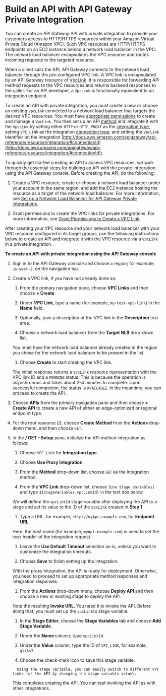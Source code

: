 # Build an API with API Gateway Private Integration<a name="getting-started-with-private-integration"></a>

 You can create an API Gateway API with private integration to provide your customers access to HTTP/HTTPS resources within your Amazon Virtual Private Cloud \(Amazon VPC\)\. Such VPC resources are HTTP/HTTPS endpoints on an EC2 instance behind a network load balancer in the VPC\. The network load balancer encapsulates the VPC resource and routes incoming requests to the targeted resource\. 

When a client calls the API, API Gateway connects to the network load balancer through the pre\-configured VPC link\. A VPC link is encapsulated by an API Gateway resource of [VpcLink](http://docs.aws.amazon.com/apigateway/api-reference/resource/vpc-link/)\. It is responsible for forwarding API method requests to the VPC resources and returns backend responses to the caller\. For an API developer, a `VpcLink` is functionally equivalent to an integration endpoint\. 

 To create an API with private integration, you must create a new or choose an existing `VpcLink` connected to a network load balancer that targets the desired VPC resources\. You must have [appropriate permissions](grant-permissions-to-create-vpclink.md) to create and manage a `VpcLink`\. You then set up an API [method](http://docs.aws.amazon.com/apigateway/api-reference/resource/method/) and integrate it with the `VpcLink` by setting either `HTTP` or `HTTP_PROXY` as the [integration type](http://docs.aws.amazon.com/apigateway/api-reference/resource/integration/#type), setting `VPC_LINK` as the integration [connection type](http://docs.aws.amazon.com/apigateway/api-reference/resource/integration/#connectionType), and setting the `VpcLink` identifier on the integration [http://docs.aws.amazon.com/apigateway/api-reference/resource/integration/#connectionId](http://docs.aws.amazon.com/apigateway/api-reference/resource/integration/#connectionId)\. 

To quickly get started creating an API to access VPC resources, we walk through the essential steps for building an API with the private integration, using the API Gateway console\. Before creating the API, do the following: 

1.  Create a VPC resource, create or choose a network load balancer under your account in the same region, and add the EC2 instance hosting the resource as a target of the network load balancer\. For more information, see [Set up a Network Load Balancer for API Gateway Private Integrations](set-up-nlb-for-vpclink-using-console.md)\.

1.  Grant permissions to create the VPC links for private integrations\. For more information, see [Grant Permissions to Create a VPC Link](grant-permissions-to-create-vpclink.md)\.

After creating your VPC resource and your network load balancer with your VPC resource configured in its target groups, use the following instructions below to create an API and integrate it with the VPC resource via a `VpcLink` in a private integration\. 

**To create an API with private integration using the API Gateway console**

1.  Sign in to the API Gateway console and choose a region; for example, `us-west-2`, on the navigation bar\. 

1. Create a VPC link, if you have not already done so:

   1.  From the primary navigation pane, choose **VPC Links** and then choose **\+ Create**\. 

   1.  Under **VPC Link**, type a name \(for example, `my-test-vpc-link`\) in the **Name** field\.

   1.  Optionally, give a description of the VPC link in the **Description** text area\.

   1.  Choose a network load balancer from the **Target NLB** drop\-down list\.

      You must have the network load balancer already created in the region you chose for the network load balancer to be present in the list\.

   1.  Choose **Create** to start creating the VPC link\.

    The initial response returns a `VpcLink` resource representation with the VPC link ID and a `PENDING` status\. This is because the operation is asynchronous and takes about 2\-4 minutes to complete\. Upon successful completion, the status is `AVAILABLE`\. In the meantime, you can proceed to create the API\. 

1.  Choose **APIs** from the primary navigation pane and then choose **\+ Create API** to create a new API of either an edge\-optimized or regional endpoint type\. 

1.  For the root resource \(/\), choose **Create Method** from the **Actions** drop\-down menu, and then choose `GET`\.

1. In the **/ GET \- Setup** pane, initialize the API method integration as follows: 

   1. Choose `VPC Link` for **Integration type**\.

   1.  Choose **Use Proxy Integration**\. 

   1.  From the **Method** drop\-down list, choose `GET` as the integration method\.

   1.  From the **VPC Link** drop\-down list, choose `[Use Stage Variables]` and type `${stageVariables.vpcLinkId}` in the text box below\.

      We will define the `vpcLinkId` stage variable after deploying the API to a stage and set its value to the ID of the `VpcLink` created in **Step 1**\.

   1.  Type a URL, for example, `http://myApi.example.com`, for **Endpoint URL**\. 

      Here, the host name \(for example, `myApi.example.com`\) is used to set the `Host` header of the integration request\. 

   1.  Leave the **Use Default Timeout** selection as\-is, unless you want to customize the integration timeouts\.

   1.  Choose **Save** to finish setting up the integration\.

      With the proxy integration, the API is ready for deployment\. Otherwise, you need to proceed to set up appropriate method responses and integration responses\.

   1.  From the **Actions** drop\-down menu, choose **Deploy API** and then choose a new or existing stage to deploy the API\. 

      Note the resulting **Invoke URL**\. You need it to invoke the API\. Before doing that, you must set up the `vpcLinkId` stage variable\.

   1.  In the **Stage Editor**, choose the **Stage Variables** tab and choose **Add Stage Variable**\. 

      1.  Under the **Name** column, type `vpcLinkId`\.

      1.  Under the **Value** column, type the ID of `VPC_LINK`, for example, `gix6s7`\.

      1.  Choose the check\-mark icon to save this stage variable\. 

         Using the stage variable, you can easily switch to different VPC links for the API by changing the stage variable value\.

      This completes creating the API\. You can test invoking the API as with other integrations\.